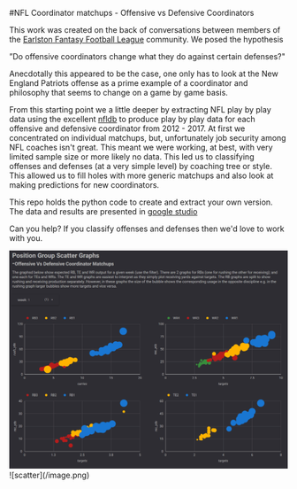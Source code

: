 #NFL Coordinator matchups - Offensive vs Defensive Coordinators

This work was created on the back of conversations between members of the <a id="effllink" href="https://allybhoy.wordpress.com/">Earlston Fantasy Football League</a> community. We posed the hypothesis

”Do offensive coordinators change what they do against certain defenses?"

Anecdotally this appeared to be the case, one only has to look at the New England Patriots offense as a prime example of a coordinator and philosophy that seems to change on a game by game basis.

From this starting point we a little deeper by extracting NFL play by play data using the excellent <a id="nfldblink" href="https://github.com/BurntSushi/nfldb">nfldb</a> to produce play by play data for each offensive and defensive coordinator from 2012 - 2017. At first we concentrated on individual matchups, but, unfortunately job security among NFL coaches isn't great. This meant we were working, at best, with very limited sample size or more likely no data. This led us to classifying offenses and defenses (at a very simple level) by coaching tree or style. This allowed us to fill holes with more generic matchups and also look at making predictions for new coordinators.

This repo holds the python code to create and extract your own version. The data and results are presented in <a id="studiolink" href="https://datastudio.google.com/reporting/1btImS_YJxkKMXdeL0xYcWmV8R1DBTxzo/page/iV8P/edit">google studio</a>

Can you help? If you classify offenses and defenses then we'd love to work with you.

<img src="https://github.com/allybhoy/NFL_Coordinators/blob/master/image.png" alt="scatter" class="inline"/>
![scatter](/image.png)

